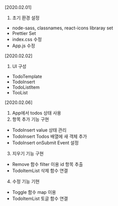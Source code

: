 [2020.02.01]
1. 초기 환경 설정
- node-sass, classnames, react-icons libraray set
- Prettier Set
- index.css 수정
- App.js 수정


[2020.02.02]
1. UI 구성
- TodoTemplate
- TodoInsert
- TodoListItem
- TooList

[2020.02.06]
1. App에서 todos 상태 사용
2. 항목 추가 기능 구현
- TodoInsert value 상태 관리
- TodoInsert Todos 배열에 새 객체 추가
- TodoInsert onSubmit Event 설정
3. 지우기 기능 구현
- Remove 함수 filter 이용 id 항목 추출
- TodoItemList 삭제 함수 연결
4. 수정 기능 기현
- Toggle 함수 map 이용 
- TodoItemList 토글 함수 연결


